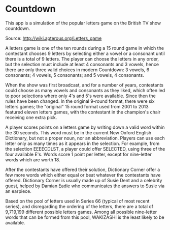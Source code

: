# Countdown

This app is a simulation of the popular letters game on the British TV show countdown.

Source: <http://wiki.apterous.org/Letters_game>

A letters game is one of the ten rounds during a 15 round game in which the contestant chooses 9 letters by selecting either a vowel or a consonant until there is a total of 9 letters. The player can choose the letters in any order, but the selection must include at least 4 consonants and 3 vowels, hence there are only three valid choices in modern Countdown: 3 vowels, 6 consonants; 4 vowels, 5 consonants; and 5 vowels, 4 consonants.

When the show was first broadcast, and for a number of years, contestants could choose as many vowels and consonants as they liked, which often led to poor selections where only 4's and 5's were available. Since then the rules have been changed. In the original 9-round format, there were six letters games; the "original" 15 round format used from 2001 to 2013 featured eleven letters games, with the contestant in the champion's chair receiving one extra pick.

A player scores points on a letters game by writing down a valid word within the 30 seconds. This word must be in the current New Oxford English Dictionary, but not a proper noun, nor an abbreviation. Players can use each letter only as many times as it appears in the selection. For example, from the selection EEEECDLST, a player could offer SELECTED, using three of the four available E's. Words score 1 point per letter, except for nine-letter words which are worth 18.

After the contestants have offered their solution, Dictionary Corner offer a few more words which either equal or beat whatever the contestants have offered. Dictionary Corner is usually made up of Susie Dent and a celebrity guest, helped by Damian Eadie who communicates the answers to Susie via an earpiece.

Based on the pool of letters used in Series 66 (typical of most recent series), and disregarding the ordering of the letters, there are a total of 9,719,199 different possible letters games. Among all possible nine-letter words that can be formed from this pool, WAKIZASHI is the least likely to be available.
